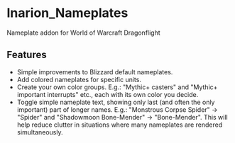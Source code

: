 # Inarion_Nameplates
Nameplate addon for World of Warcraft Dragonflight

## Features
- Simple improvements to Blizzard default nameplates.
- Add colored nameplates for specific units.
- Create your own color groups. E.g.: "Mythic+ casters" and "Mythic+ important interrupts" etc., each with its own color you decide.
- Toggle simple nameplate text, showing only last (and often the only important) part of longer names. E.g.: "Monstrous Corpse Spider" -> "Spider" and "Shadowmoon Bone-Mender" -> "Bone-Mender". This will help reduce clutter in situations where many nameplates are rendered simultaneously. 
